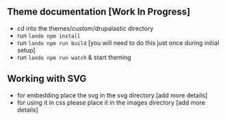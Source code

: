 ## Theme documentation [Work In Progress]

- cd into the themes/custom/drupalastic directory
- run `lando npm install`
- run `lando npm run build` [you will need to do this just once during initial setup]
- run `lando npm run watch` & start theming


## Working with SVG
- for embedding place the svg in the svg directory.[add more details]
- for using it in css please place it in the images directory [add more details]